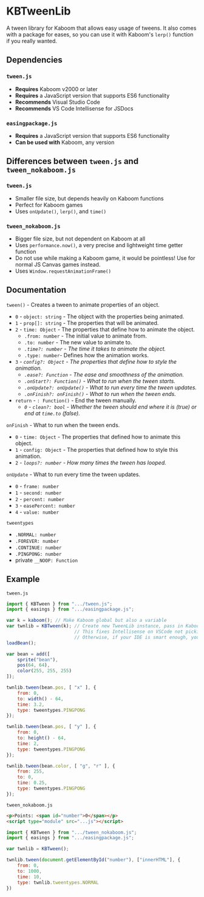 # KBTweenLib
A tween library for Kaboom that allows easy usage of tweens. It also comes with a package for eases, so you can use it with Kaboom's `lerp()` function if you really wanted.
## Dependencies
### `tween.js`
- **Requires** Kaboom v2000 or later
- **Requires** a JavaScript version that supports ES6 functionality
- **Recommends** Visual Studio Code
- **Recommends** VS Code Intellisense for JSDocs
### `easingpackage.js`
- **Requires** a JavaScript version that supports ES6 functionality
- **Can be used with** Kaboom, any version
## Differences between `tween.js` and `tween_nokaboom.js`

### `tween.js`
- Smaller file size, but depends heavily on Kaboom functions
- Perfect for Kaboom games
- Uses `onUpdate()`, `lerp()`, and `time()`

### `tween_nokaboom.js`
- Bigger file size, but not dependent on Kaboom at all
- Uses `performance.now()`, a very precise and lightweight time getter function
- Do not use while making a Kaboom game, it would be pointless! Use for normal JS Canvas games instead.
- Uses `Window.requestAnimationFrame()`

## Documentation

`tween()` - Creates a tween to animate properties of an object.

- `0` - `object: string` - The object with the properties being animated.
- `1` - `prop[]: string` - The properties that will be animated.
- `2` - `time: Object` - The properties that define how to animate the object.
    - `.from: number` - The initial value to animate from.
    - `.to: number` - The new value to animate to.
    - *`.time?: number` - The time it takes to animate the object.*
    - `.type: number`- Defines how the animation works.
- `3` - *`config?: Object` - The properties that define how to style the animation.*
    - *`.ease?: Function` - The ease and smoothness of the animation.*
    - *`.onStart?: Function()` - What to run when the tween starts.*
    - *`.onUpdate?: onUpdate()` - What to run every time the tween updates.*
    - *`.onFinish?: onFinish()` - What to run when the tween ends.*
- `return` - `: Function()` - End the tween manually.
    - *`0` - `clean?: bool` - Whether the tween should end where it is (true) or end at `time.to` (false).*

`onFinish` - What to run when the tween ends.

- `0` - `time: Object` - The properties that defined how to animate this object.
- `1` - `config: Object` - The properties that defined how to style this animation.
- `2` - *`loops?: number` - How many times the tween has looped.*

`onUpdate` - What to run every time the tween updates.

- `0` - `frame: number`
- `1` - `second: number`
- `2` - `percent: number`
- `3` - `easePercent: number`
- `4` - `value: number`

`tweentypes`

- `.NORMAL: number`
- `.FOREVER: number`
- `.CONTINUE: number`
- `.PINGPONG: number`
- private `__NOOP: Function`

## Example
`tween.js`
```js
import { KBTween } from ".../tween.js";
import { easings } from ".../easingpackage.js";

var k = kaboom(); // Make Kaboom global but also a variable
var twnlib = KBTween(k); // Create new TweenLib instance, pass in Kaboom
                         // This fixes Intellisense on VSCode not picking up on how Kaboom imports plugins
                         // Otherwise, if your IDE is smart enough, you can just pass in the tween lib normally, using KBTween as a plugin
loadBean();

var bean = add([
	sprite("bean"),
	pos(64, 64),
	color(255, 255, 255)
]);

twnlib.tween(bean.pos, [ "x" ], {
	from: 0,
	to: width() - 64,
	time: 3.2,
	type: tweentypes.PINGPONG
});

twnlib.tween(bean.pos, [ "y" ], {
	from: 0,
	to: height() - 64,
	time: 2,
	type: tweentypes.PINGPONG
});

twnlib.tween(bean.color, [ "g", "r" ], {
	from: 255,
	to: 0,
	time: 0.25,
	type: tweentypes.PINGPONG
});
```
`tween_nokaboom.js`
```html
<p>Points: <span id="number">0</span></p>
<script type="module" src="...js"></script>
```
```js
import { KBTween } from ".../tween_nokaboom.js";
import { easings } from ".../easingpackage.js";

var twnlib = KBTween();

twnlib.tween(document.getElementById("number"), ["innerHTML"], {
	from: 0,
	to: 1000,
	time: 10,
	type: twnlib.tweentypes.NORMAL
})
```
